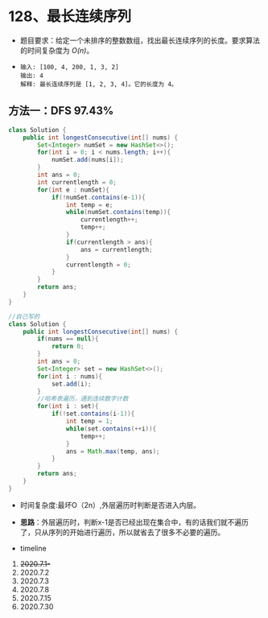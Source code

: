# 128、最长连续序列

- 题目要求：给定一个未排序的整数数组，找出最长连续序列的长度。要求算法的时间复杂度为 *O(n)*。

- ```
  输入: [100, 4, 200, 1, 3, 2]
  输出: 4
  解释: 最长连续序列是 [1, 2, 3, 4]。它的长度为 4。
  ```

## 方法一：DFS   97.43%

```java
class Solution {
    public int longestConsecutive(int[] nums) {
        Set<Integer> numSet = new HashSet<>();
        for(int i = 0; i < nums.length; i++){
            numSet.add(nums[i]);
        }
        int ans = 0;
        int currentlength = 0;
        for(int e : numSet){
            if(!numSet.contains(e-1)){
                int temp = e;
                while(numSet.contains(temp)){
                    currentlength++;
                    temp++;
                }
                if(currentlength > ans){
                    ans = currentlength;
                }
                currentlength = 0;
            }
        }
        return ans;
    }
}

//自己写的
class Solution {
    public int longestConsecutive(int[] nums) {
        if(nums == null){
            return 0;
        }
        int ans = 0;
        Set<Integer> set = new HashSet<>();
        for(int i : nums){
            set.add(i);
        }
        //哈希表遍历，遇到连续数字计数
        for(int i : set){
            if(!set.contains(i-1)){
                int temp = 1;
                while(set.contains(++i)){
                    temp++;
                }
                ans = Math.max(temp, ans);
            }
        }
        return ans;
    }
}
```

- 时间复杂度:最坏O（2n）,外层遍历时判断是否进入内层。

- **思路**：外层遍历时，判断x-1是否已经出现在集合中，有的话我们就不遍历了，只从序列的开始进行遍历，所以就省去了很多不必要的遍历。

- timeline

1. ~~2020.7.1-~~
2. 2020.7.2
3. 2020.7.3
4. 2020.7.8
5. 2020.7.15
6. 2020.7.30